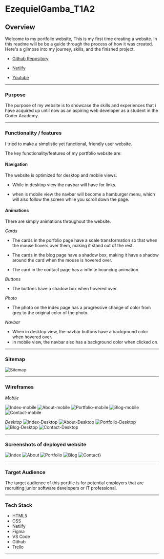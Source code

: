 # EzequielGamba_T1A2
## Overview
Welcome to my portfolio website, This is my first time creating a website. In this readme will be be a guide through the process of how it was created. Here's a glimpse into my journey, skills, and the finished project.

* [Github Repository](https://github.com/Ezequieloscar/EzequielGamba_T1A2)

* [Netlify](https://ezegamba.netlify.app/)

* [Youtube](https://youtu.be/yFxfPUDTJzk)

---
### Purpose
The purpose of my website is to showcase the skills and experiences that i have acquired up until now as an aspiring web developer as a student in the Coder Academy.

---
### Functionality / features
I tried to make a simplistic yet functional, friendly user website.

The key functionality/features of my portfolio website are:

#### Navigation

The website is optimized for desktop and mobile views. 

* While in desktop view the navbar will have for links.

* when is mobile view the navbar will become a hamburger menu, which will also follow the screen while you scroll down the page.

#### Animations
There are simply animations throughout the website.

*Cards*
* The cards in the porfolio page have a scale transformation so that when the mouse hovers over them, making it stand out of the rest.

* The cards in the blog page have a shadow box, making it have a shadow around the card when the mouse is hovered over.

* The card in the contact page has a infinite bouncing animation.

*Buttons*
* The buttons have a shadow box when hovered over.

*Photo*
* The photo on the index page has a progressive change of color from grey to the original color of the photo.

*Navbar*
* When in desktop view, the navbar buttons have a background color when hovered over.
* In mobile view, the navbar also has a background color when clicked on.

---
### Sitemap
![Sitemap](/docs/Wireframe/Sitemap.png)

---
### Wireframes
*Mobile*

![Index-mobile](/docs/Wireframe/home-mobile.jpg)
![About-mobile](/docs/Wireframe/about-mobile.jpg)
![Portfolio-mobile](/docs/Wireframe/portfolio-mobile.jpg)
![Blog-mobile](/docs/Wireframe/blog-mobile.jpg)
![Contact-mobile](/docs/Wireframe/contact-mobile.jpg)


*Desktop*
![Index-Desktop](/docs/Wireframe/home-desktop.jpg)
![About-Desktop](/docs/Wireframe/about-desktop.jpg)
![Portfolio-Desktop](/docs/Wireframe/portfolio-desktop.jpg)
![Blog-Desktop](/docs/Wireframe/blog-desktop.jpg)
![Contact-Desktop](/docs/Wireframe/contact-desktop.jpg)

---
### Screenshots of deployed website


![Index](/docs/Screenshots/Index.png)
![About](/docs/Screenshots/About.png)
![Portfolio](/docs/Screenshots/Portfolio.png)
![Blog](/docs/Screenshots/Blog.png)
![Contact}](/docs/Screenshots/Contact.png)

---
### Target Audience
The target audience of this portfile is for potential employers that are recruiting junior software developers or IT professional. 

---
### Tech Stack
* HTML5
* CSS
* Netlify
* Figma
* VS Code
* Github
* Trello
---

















